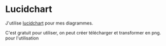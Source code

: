 # Lucidchart

J'utilise [lucidchart](https://www.lucidchart.com/documents#/templates)
pour mes diagrammes.

C'est gratuit pour utiliser, on peut créer télécharger et transformer en png. pour l'utilisation
